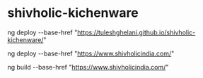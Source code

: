 # shivholic-kichenware

ng deploy --base-href "https://tuleshghelani.github.io/shivholic-kichenware/"

ng deploy --base-href "https://www.shivholicindia.com/"

ng build --base-href "https://www.shivholicindia.com/"
